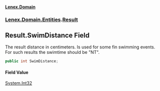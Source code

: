 #### [Lenex.Domain](index.md 'index')
### [Lenex.Domain.Entities](Lenex.Domain.Entities.md 'Lenex.Domain.Entities').[Result](Lenex.Domain.Entities.Result.md 'Lenex.Domain.Entities.Result')

## Result.SwimDistance Field

The result distance in centimeters. Is used for some fin swimming events. For such results the swimtime should be "NT".

```csharp
public int SwimDistance;
```

#### Field Value
[System.Int32](https://docs.microsoft.com/en-us/dotnet/api/System.Int32 'System.Int32')